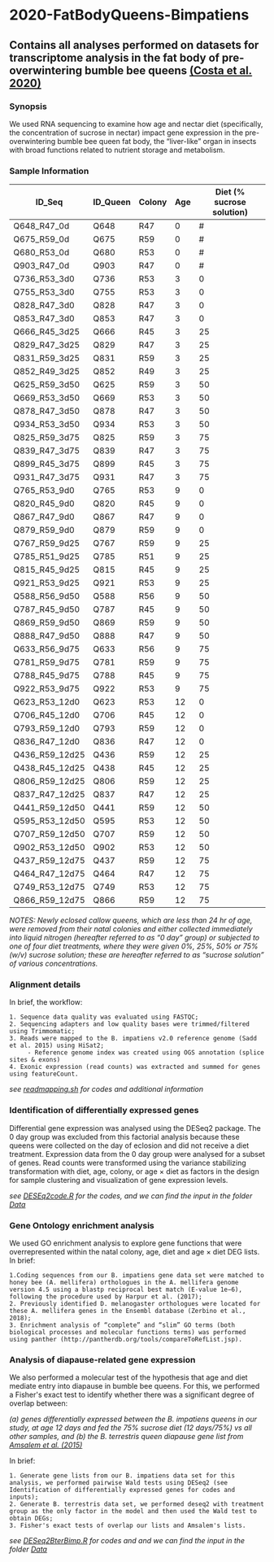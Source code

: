 # 2020-FatBodyQueens-Bimpatiens

## Contains all analyses performed on datasets for transcriptome analysis in the fat body of pre-overwintering bumble bee queens [(Costa et al. 2020)](https://onlinelibrary.wiley.com/doi/abs/10.1111/mec.15361)

### Synopsis

We used RNA sequencing to examine how age and nectar diet (specifically, the concentration of sucrose in nectar) impact gene expression in the pre-overwintering bumble bee queen fat body, the “liver-like” organ in insects with broad functions related to nutrient storage and metabolism.

### Sample Information

| ID_Seq	| ID_Queen	| Colony	| Age	| Diet (% sucrose solution) |
| --------| ----------|---------| ----|---------------------------|
| Q648_R47_0d |	Q648	| R47	| 0	| # |
| Q675_R59_0d	|	Q675	|	R59	|	0	| # |
| Q680_R53_0d	|	Q680	|	R53	|	0	| # |
| Q903_R47_0d	|	Q903	|	R47	|	0	| # |
| Q736_R53_3d0	|	Q736	|	R53	|	3	| 0 |
| Q755_R53_3d0	|	Q755	|	R53	|	3	| 0 |
| Q828_R47_3d0	|	Q828	|	R47	|	3	| 0 |
| Q853_R47_3d0	|	Q853	|	R47	|	3	| 0 |
| Q666_R45_3d25	|	Q666	|	R45	|	3	| 25 |
| Q829_R47_3d25	|	Q829	|	R47	|	3	| 25 |
| Q831_R59_3d25	|	Q831	|	R59	|	3	| 25 |
| Q852_R49_3d25	|	Q852	|	R49	|	3	| 25 |
| Q625_R59_3d50	|	Q625	|	R59	|	3	| 50 |
| Q669_R53_3d50	|	Q669	|	R53	|	3	| 50 |
| Q878_R47_3d50	|	Q878	|	R47	|	3	| 50 |
| Q934_R53_3d50	|	Q934	|	R53	|	3	| 50 |
| Q825_R59_3d75	|	Q825	|	R59	|	3	| 75 |
| Q839_R47_3d75	|	Q839	|	R47	|	3	| 75 |
| Q899_R45_3d75	|	Q899	|	R45	|	3	| 75 |
| Q931_R47_3d75	|	Q931	|	R47	|	3	| 75 |
| Q765_R53_9d0	|	Q765	|	R53	|	9	| 0 |
| Q820_R45_9d0	|	Q820	|	R45	|	9	| 0 |
| Q867_R47_9d0	|	Q867	|	R47	|	9	| 0 |
| Q879_R59_9d0	|	Q879	|	R59	|	9	| 0 |
| Q767_R59_9d25	|	Q767	|	R59	|	9	| 25 |
| Q785_R51_9d25	|	Q785	|	R51	|	9	| 25 |
| Q815_R45_9d25	|	Q815	|	R45	|	9	| 25 |
| Q921_R53_9d25	|	Q921	|	R53	|	9	| 25 |
| Q588_R56_9d50	|	Q588	|	R56	|	9	| 50 |
| Q787_R45_9d50	|	Q787	|	R45	|	9	| 50 |
| Q869_R59_9d50	|	Q869	|	R59	|	9	| 50 |
| Q888_R47_9d50	|	Q888	|	R47	|	9	| 50 |
| Q633_R56_9d75	|	Q633	|	R56	|	9	| 75 |
| Q781_R59_9d75	|	Q781	|	R59	|	9	| 75 |
| Q788_R45_9d75	|	Q788	|	R45	|	9	| 75 |
| Q922_R53_9d75	|	Q922	|	R53	|	9	| 75 |
| Q623_R53_12d0	|	Q623	|	R53	|	12	| 0 |
| Q706_R45_12d0	|	Q706	|	R45	|	12	| 0 |
| Q793_R59_12d0	|	Q793	|	R59	|	12	| 0 |
| Q836_R47_12d0	|	Q836	|	R47	|	12	| 0 |
| Q436_R59_12d25	|	Q436	|	R59	|	12	| 25 |
| Q438_R45_12d25	|	Q438	|	R45	|	12	| 25 |
| Q806_R59_12d25	|	Q806	|	R59	|	12	| 25 |
| Q837_R47_12d25	|	Q837	|	R47	|	12	| 25 |
| Q441_R59_12d50	|	Q441	|	R59	|	12	| 50 |
| Q595_R53_12d50	|	Q595	|	R53	|	12	| 50 |
| Q707_R59_12d50	|	Q707	|	R59	|	12	| 50 |
| Q902_R53_12d50	|	Q902	|	R53	|	12	| 50 |
| Q437_R59_12d75	|	Q437	|	R59	|	12	| 75 |
| Q464_R47_12d75	|	Q464	|	R47	|	12	| 75 |
| Q749_R53_12d75	|	Q749	|	R53	|	12	| 75 |
| Q866_R59_12d75	|	Q866	|	R59	|	12	| 75 |


_NOTES: Newly eclosed callow queens, which are less than 24 hr of age, were removed from their natal colonies and either collected immediately into liquid nitrogen (hereafter referred to as “0 day” group) or subjected to one of four diet treatments, where they were given 0%, 25%, 50% or 75% (w/v) sucrose solution; these are hereafter referred to as “sucrose solution” of various concentrations._


### Alignment details

In brief, the workflow:

````
1. Sequence data quality was evaluated using FASTQC;
2. Sequencing adapters and low quality bases were trimmed/filtered using Trimmomatic;
3. Reads were mapped to the B. impatiens v2.0 reference genome (Sadd et al. 2015) using HiSat2;
	 - Reference genome index was created using OGS annotation (splice sites & exons)
4. Exonic expression (read counts) was extracted and summed for genes using featureCount.
````

_see [readmapping.sh](https://github.com/claudinpcosta/2020-FatBodyQueens-Bimpatiens/blob/master/readmapping.sh) for codes and  additional information_

### Identification of differentially expressed genes

Differential gene expression was analysed using the DESeq2 package. The 0 day group was excluded from this factorial analysis because these queens were collected on the day of eclosion and did not receive a diet treatment. Expression data from the 0 day group were analysed for a subset of genes. Read counts were transformed using the variance stabilizing transformation with diet, age, colony, or age × diet as factors in the design for sample clustering and visualization of gene expression levels.

_see [DESEq2code.R](https://github.com/claudinpcosta/2020-FatBodyQueens-Bimpatiens/blob/master/DESEq2code.R) for the codes, and we can find the input in the folder [Data](https://github.com/claudinpcosta/2020-FatBodyQueens-Bimpatiens/tree/master/Data)_

### Gene Ontology enrichment analysis

We used GO enrichment analysis to explore gene functions that were overrepresented within the natal colony, age, diet and age × diet DEG lists. In brief:

````````
1.Coding sequences from our B. impatiens gene data set were matched to honey bee (A. mellifera) orthologues in the A. mellifera genome version 4.5 using a blastp reciprocal best match (E-value 1e−6), following the procedure used by Harpur et al. (2017);
2. Previously identified D. melanogaster orthologues were located for these A. mellifera genes in the Ensembl database (Zerbino et al., 2018);
3. Enrichment analysis of “complete” and “slim” GO terms (both biological processes and molecular functions terms) was performed using panther (http://pantherdb.org/tools/compareToRefList.jsp).

`````````

### Analysis of diapause-related gene expression

We also performed a molecular test of the hypothesis that age and diet mediate entry into diapause in bumble bee queens. For this, we performed a Fisher's exact test to identify whether there was a significant degree of overlap between:

_(a) genes differentially expressed between the B. impatiens queens in our study, at age 12 days and fed the 75% sucrose diet (12 days/75%) vs all other samples, and
(b) the B. terrestris queen diapause gene list from [Amsalem et al. (2015)](https://onlinelibrary.wiley.com/doi/abs/10.1111/mec.13410)_
	
	
In brief:

````````
1. Generate gene lists from our B. impatiens data set for this analysis, we performed pairwise Wald tests using DESeq2 (see Identification of differentially expressed genes for codes and inputs);
2. Generate B. terrestris data set, we performed deseq2 with treatment group as the only factor in the model and then used the Wald test to obtain DEGs;
3. Fisher's exact tests of overlap our lists and Amsalem's lists.

`````````

_see [DESeq2BterBimp.R](https://github.com/claudinpcosta/2020-FatBodyQueens-Bimpatiens/blob/master/DESeq2BterBimp.R) for codes and  and we can find the input in the folder [Data](https://github.com/claudinpcosta/2020-FatBodyQueens-Bimpatiens/tree/master/Data)_

